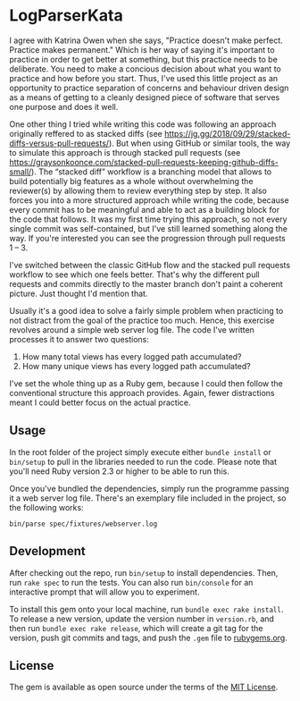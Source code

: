 # LogParserKata

I agree with Katrina Owen when she says, "Practice doesn't make perfect. Practice makes permanent." Which is her way of saying it's important to practice in order to get better at something, but this practice needs to be deliberate. You need to make a concious decision about what you want to practice and how before you start. Thus, I've used this little project as an opportunity to practice separation of concerns and behaviour driven design as a means of getting to a cleanly designed piece of software that serves one purpose and does it well.

One other thing I tried while writing this code was following an approach originally reffered to as stacked diffs (see https://jg.gg/2018/09/29/stacked-diffs-versus-pull-requests/). But when using GitHub or similar tools, the way to simulate this approach is through stacked pull requests (see https://graysonkoonce.com/stacked-pull-requests-keeping-github-diffs-small/). The “stacked diff” workflow is a branching model that allows to build potentially big features as a whole without overwhelming the reviewer(s) by allowing them to review everything step by step. It also forces you into a more structured approach while writing the code, because every commit has to be meaningful and able to act as a building block for the code that follows. It was my first time trying this approach, so not every single commit was self-contained, but I've still learned something along the way. If you're interested you can see the progression through pull requests 1 – 3.

I've switched between the classic GitHub flow and the stacked pull requests workflow to see which one feels better. That's why the different pull requests and commits directly to the master branch don't paint a coherent picture. Just thought I'd mention that.

Usually it's a good idea to solve a fairly simple problem when practicing to not distract from the goal of the practice too much. Hence, this exercise revolves around a simple web server log file. The code I've written processes it to answer two questions:

1. How many total views has every logged path accumulated?
2. How many unique views has every logged path accumulated?

I've set the whole thing up as a Ruby gem, because I could then follow the conventional structure this approach provides. Again, fewer distractions meant I could better focus on the actual practice.

## Usage

In the root folder of the project simply execute either `bundle install` or `bin/setup` to pull in the libraries needed to run the code. Please note that you'll need Ruby version 2.3 or higher to be able to run this.

Once you've bundled the dependencies, simply run the programme passing it a web server log file. There's an exemplary file included in the project, so the following works:

`bin/parse spec/fixtures/webserver.log`

## Development

After checking out the repo, run `bin/setup` to install dependencies. Then, run `rake spec` to run the tests. You can also run `bin/console` for an interactive prompt that will allow you to experiment.

To install this gem onto your local machine, run `bundle exec rake install`. To release a new version, update the version number in `version.rb`, and then run `bundle exec rake release`, which will create a git tag for the version, push git commits and tags, and push the `.gem` file to [rubygems.org](https://rubygems.org).

## License

The gem is available as open source under the terms of the [MIT License](https://opensource.org/licenses/MIT).


